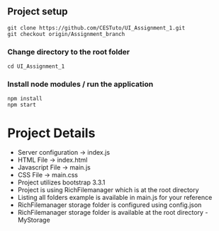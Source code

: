 ## Project setup
```
git clone https://github.com/CESTuto/UI_Assignment_1.git
git checkout origin/Assignment_branch
```
### Change directory to the root folder
```
cd UI_Assignment_1
```
### Install node modules / run the application
```
npm install
npm start
```

# Project Details

* Server configuration -> index.js
* HTML File -> index.html
* Javascript File -> main.js
* CSS File -> main.css
* Project utilizes bootstrap 3.3.1
* Project is using RichFilemanager which is at the root directory
* Listing all folders example is available in main.js for your reference
* RichFilemanager storage folder is configured using config.json
* RichFilemanager storage folder is available at the root directory - MyStorage
